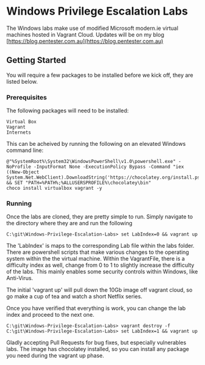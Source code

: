 # Windows Privilege Escalation Labs

The Windows labs make use of modified Microsoft modern.ie virtual machines hosted in Vagrant Cloud. Updates will be on my blog [https://blog.pentester.com.au](https://blog.pentester.com.au)

## Getting Started

You will require a few packages to be installed before we kick off, they are listed below.

### Prerequisites

The following packages will need to be installed:

```
Virtual Box
Vagrant
Internets
```
This can be acheived by running the following on an elevated Windows command line:

```
@"%SystemRoot%\System32\WindowsPowerShell\v1.0\powershell.exe" -NoProfile -InputFormat None -ExecutionPolicy Bypass -Command "iex ((New-Object System.Net.WebClient).DownloadString('https://chocolatey.org/install.ps1'))" && SET "PATH=%PATH%;%ALLUSERSPROFILE%\chocolatey\bin"
choco install virtualbox vagrant -y
```

### Running

Once the labs are cloned, they are pretty simple to run. Simply navigate to the directory where they are and run the following

```
C:\git\Windows-Privilege-Escalation-Labs> set LabIndex=0 && vagrant up
```
The 'LabIndex' is maps to the corresponding Lab file within the labs folder. There are powershell scripts that make various changes to the operating system within the the virtual machine. Within the VagrantFile, there is a difficulty index as well, change from 0 to 1 to slightly increase the difficulty of the labs. This mainly enables some security controls within Windows, like Anti-Virus.

The initial 'vagrant up' will pull down the 10Gb image off vagrant cloud, so go make a cup of tea and watch a short Netflix series.

Once you have verified that everything is work, you can change the lab index and proceed to the next one. 

```
C:\git\Windows-Privilege-Escalation-Labs> vagrant destroy -f
C:\git\Windows-Privilege-Escalation-Labs> set LabIndex=1 && vagrant up
```

Gladly accepting Pull Requests for bug fixes, but especially vulnerables labs. The image has chocolatey installed, so you can install any package you need during the vagrant up phase.
